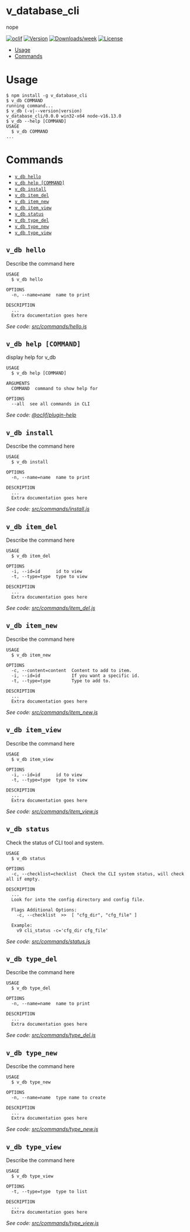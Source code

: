 v_database_cli
==============

nope

[![oclif](https://img.shields.io/badge/cli-oclif-brightgreen.svg)](https://oclif.io)
[![Version](https://img.shields.io/npm/v/v_database_cli.svg)](https://npmjs.org/package/v_database_cli)
[![Downloads/week](https://img.shields.io/npm/dw/v_database_cli.svg)](https://npmjs.org/package/v_database_cli)
[![License](https://img.shields.io/npm/l/v_database_cli.svg)](https://github.com/V-core9/v_database_cli/blob/master/package.json)

<!-- toc -->
* [Usage](#usage)
* [Commands](#commands)
<!-- tocstop -->
# Usage
<!-- usage -->
```sh-session
$ npm install -g v_database_cli
$ v_db COMMAND
running command...
$ v_db (-v|--version|version)
v_database_cli/0.0.0 win32-x64 node-v16.13.0
$ v_db --help [COMMAND]
USAGE
  $ v_db COMMAND
...
```
<!-- usagestop -->
# Commands
<!-- commands -->
* [`v_db hello`](#v_db-hello)
* [`v_db help [COMMAND]`](#v_db-help-command)
* [`v_db install`](#v_db-install)
* [`v_db item_del`](#v_db-item_del)
* [`v_db item_new`](#v_db-item_new)
* [`v_db item_view`](#v_db-item_view)
* [`v_db status`](#v_db-status)
* [`v_db type_del`](#v_db-type_del)
* [`v_db type_new`](#v_db-type_new)
* [`v_db type_view`](#v_db-type_view)

## `v_db hello`

Describe the command here

```
USAGE
  $ v_db hello

OPTIONS
  -n, --name=name  name to print

DESCRIPTION
  ...
  Extra documentation goes here
```

_See code: [src/commands/hello.js](https://github.com/V-core9/v_database_cli/blob/v0.0.0/src/commands/hello.js)_

## `v_db help [COMMAND]`

display help for v_db

```
USAGE
  $ v_db help [COMMAND]

ARGUMENTS
  COMMAND  command to show help for

OPTIONS
  --all  see all commands in CLI
```

_See code: [@oclif/plugin-help](https://github.com/oclif/plugin-help/blob/v3.2.17/src/commands/help.ts)_

## `v_db install`

Describe the command here

```
USAGE
  $ v_db install

OPTIONS
  -n, --name=name  name to print

DESCRIPTION
  ...
  Extra documentation goes here
```

_See code: [src/commands/install.js](https://github.com/V-core9/v_database_cli/blob/v0.0.0/src/commands/install.js)_

## `v_db item_del`

Describe the command here

```
USAGE
  $ v_db item_del

OPTIONS
  -i, --id=id      id to view
  -t, --type=type  type to view

DESCRIPTION
  ...
  Extra documentation goes here
```

_See code: [src/commands/item_del.js](https://github.com/V-core9/v_database_cli/blob/v0.0.0/src/commands/item_del.js)_

## `v_db item_new`

Describe the command here

```
USAGE
  $ v_db item_new

OPTIONS
  -c, --content=content  Content to add to item.
  -i, --id=id            If you want a specific id.
  -t, --type=type        Type to add to.

DESCRIPTION
  ...
  Extra documentation goes here
```

_See code: [src/commands/item_new.js](https://github.com/V-core9/v_database_cli/blob/v0.0.0/src/commands/item_new.js)_

## `v_db item_view`

Describe the command here

```
USAGE
  $ v_db item_view

OPTIONS
  -i, --id=id      id to view
  -t, --type=type  type to view

DESCRIPTION
  ...
  Extra documentation goes here
```

_See code: [src/commands/item_view.js](https://github.com/V-core9/v_database_cli/blob/v0.0.0/src/commands/item_view.js)_

## `v_db status`

Check the status of CLI tool and system.

```
USAGE
  $ v_db status

OPTIONS
  -c, --checklist=checklist  Check the CLI system status, will check all if empty.

DESCRIPTION
  ...
  Look for into the config directory and config file.

  Flags Additional Options:
    -c, --checklist  >>  [ "cfg_dir", "cfg_file" ]

  Example:
    v9 cli_status -c='cfg_dir cfg_file'
```

_See code: [src/commands/status.js](https://github.com/V-core9/v_database_cli/blob/v0.0.0/src/commands/status.js)_

## `v_db type_del`

Describe the command here

```
USAGE
  $ v_db type_del

OPTIONS
  -n, --name=name  name to print

DESCRIPTION
  ...
  Extra documentation goes here
```

_See code: [src/commands/type_del.js](https://github.com/V-core9/v_database_cli/blob/v0.0.0/src/commands/type_del.js)_

## `v_db type_new`

Describe the command here

```
USAGE
  $ v_db type_new

OPTIONS
  -n, --name=name  type name to create

DESCRIPTION
  ...
  Extra documentation goes here
```

_See code: [src/commands/type_new.js](https://github.com/V-core9/v_database_cli/blob/v0.0.0/src/commands/type_new.js)_

## `v_db type_view`

Describe the command here

```
USAGE
  $ v_db type_view

OPTIONS
  -t, --type=type  type to list

DESCRIPTION
  ...
  Extra documentation goes here
```

_See code: [src/commands/type_view.js](https://github.com/V-core9/v_database_cli/blob/v0.0.0/src/commands/type_view.js)_
<!-- commandsstop -->
